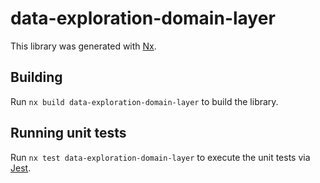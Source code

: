 # data-exploration-domain-layer

This library was generated with [Nx](https://nx.dev).

## Building

Run `nx build data-exploration-domain-layer` to build the library.

## Running unit tests

Run `nx test data-exploration-domain-layer` to execute the unit tests via [Jest](https://jestjs.io).
